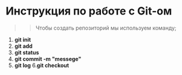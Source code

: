 # Инструкция по работе с Git-ом

>> Чтобы создать репозиторий мы используем команду;  
1. **git init**
2. **git add** 
3. **git status**
4. **git commit -m "messege"**
5. **git log**
6.**git checkout**
